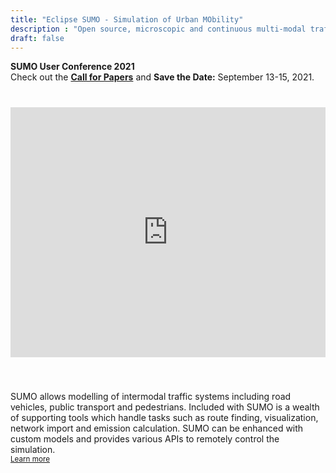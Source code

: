 ```yaml
---
title: "Eclipse SUMO - Simulation of Urban MObility"
description : "Open source, microscopic and continuous multi-modal traffic simulation package"
draft: false
---
```


<!-- Info Card -->
<div class="card">
  <div class="card-header" style="font-weight:bold;">SUMO User Conference 2021</div>
  <div class="card-body">
  Check out the <a href="conference"><b>Call for Papers</b></a> and <b>Save the Date:</b> September 13-15, 2021.
  </div>
</div>

<!-- YouTube Tutorial -->
<iframe width="100%" height="400" style="margin: 40px 0;"src="https://www.youtube.com/embed/aiOQbaB-pWo" frameborder="0" allow="accelerometer; autoplay; encrypted-media; gyroscope; picture-in-picture" allowfullscreen></iframe>

SUMO allows modelling of intermodal traffic systems including road vehicles, public transport and pedestrians. Included with SUMO is a wealth of supporting tools which handle tasks such as route finding, visualization, network import and emission calculation. SUMO can be enhanced with custom models and provides various APIs to remotely control the simulation.   
<small>[Learn more <i class="fas fa-angle-right"></i>](about)</small>